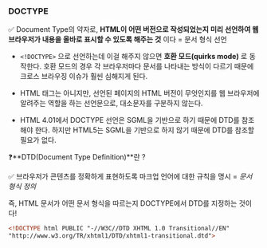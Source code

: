 ### DOCTYPE

✅ Document Type의 약자로, **HTML이 어떤 버전으로 작성되었는지 미리 선언하여 웹브라우저가 내용을 올바로 표시할 수 있도록 해주는 것** 이다 = 문서 형식 선언

- `<!DOCTYPE>` 으로 선언하는데 이걸 해주지 않으면 **호환 모드(quirks mode)** 로 동작한다. 호환 모드의 경우 각 브라우저마다 문서를 나타내는 방식이 다르기 때문에 크로스 브라우징 이슈가 훨씬 심해지게 된다.

- HTML 태그는 아니지만, 선언된 페이지의 HTML 버전이 무엇인지를 웹 브라우저에 알려주는 역할을 하는 선언문으로, 대소문자를 구분하지 않는다.
- HTML 4.01에서 DOCTYPE 선언은 SGML을 기반으로 하기 때문에 DTD를 참조해야 한다. 하지만 HTML5는 SGML을 기반으로 하지 않기 때문에 DTD를 참조할 필요가 없다.

❓**DTD(Document Type Definition)**란 ?

✅ 브라우저가 콘텐츠를 정확하게 표현하도록 마크업 언어에 대한 규칙을 명시 = *문서 형식 정의*

즉, HTML 문서가 어떤 문서 형식을 따르는지 DOCTYPE에서 DTD를 지정하는 것이다!

```html
<!DOCTYPE html PUBLIC "-//W3C//DTD XHTML 1.0 Transitional//EN"
"http://www.w3.org/TR/xhtml1/DTD/xhtml1-transitional.dtd">
```

